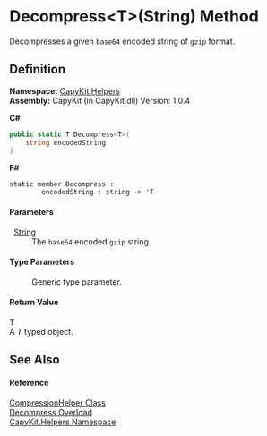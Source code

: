 # Decompress&lt;T&gt;(String) Method


Decompresses a given `base64` encoded string of `gzip` format.



## Definition
**Namespace:** <a href="N_CapyKit_Helpers.md">CapyKit.Helpers</a>  
**Assembly:** CapyKit (in CapyKit.dll) Version: 1.0.4

**C#**
``` C#
public static T Decompress<T>(
	string encodedString
)

```
**F#**
``` F#
static member Decompress : 
        encodedString : string -> 'T 
```



#### Parameters
<dl><dt>  <a href="https://learn.microsoft.com/dotnet/api/system.string" target="_blank" rel="noopener noreferrer">String</a></dt><dd>The <code>base64</code> encoded <code>gzip</code> string.</dd></dl>

#### Type Parameters
<dl><dt /><dd>Generic type parameter.</dd></dl>

#### Return Value
T  
A *T* typed object.

## See Also


#### Reference
<a href="T_CapyKit_Helpers_CompressionHelper.md">CompressionHelper Class</a>  
<a href="Overload_CapyKit_Helpers_CompressionHelper_Decompress.md">Decompress Overload</a>  
<a href="N_CapyKit_Helpers.md">CapyKit.Helpers Namespace</a>  

